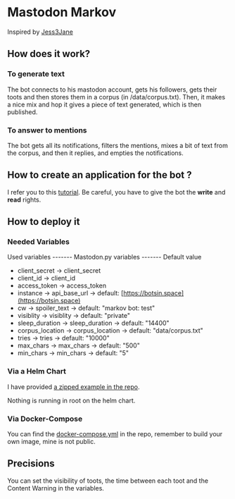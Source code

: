 # Mastodon Markov

Inspired by [Jess3Jane](https://github.com/Jess3Jane/mastodon-ebooks)

## How does it work?
### To generate text
The bot connects to his mastodon account, gets his followers, gets their toots and then stores them in a corpus (in /data/corpus.txt).
Then, it makes a nice mix and hop it gives a piece of text generated, which is then published.

### To answer to mentions
The bot gets all its notifications, filters the mentions, mixes a bit of text from the corpus, and then it replies, and empties the notifications.

## How to create an application for the bot ?
I refer you to this [tutorial](https://botwiki.org/resource/tutorial/how-to-make-a-mastodon-botsin-space-app-bot/). 
Be careful, you have to give the bot the **write** and **read** rights.

## How to deploy it

### Needed Variables

Used variables ------- Mastodon.py variables ------- Default value

- client_secret -> client_secret
- client_id -> client_id
- access_token -> access_token
- instance -> api_base_url -> default: [https://botsin.space](https://botsin.space)
- cw -> spoiler_text -> default: "markov bot: test"
- visiblity -> visiblity -> default: "private"
- sleep_duration -> sleep_duration -> default: "14400"
- corpus_location -> corpus_location -> default: "data/corpus.txt"
- tries -> tries -> default: "10000"
- max_chars -> max_chars -> default: "500"
- min_chars -> min_chars -> default: "5"

### Via a Helm Chart
I have provided [a zipped example in the repo](https://github.com/maxime-sourdin/mastodon-markov/blob/main/helm.zip).

Nothing is running in root on the helm chart.

### Via Docker-Compose
You can find the [docker-compose.yml](https://github.com/maxime-sourdin/mastodon-markov/blob/main/docker-compose.yml) in the repo, remember to build your own image, mine is not public.
	
## Precisions
You can set the visibility of toots, the time between each toot and the Content Warning in the variables.